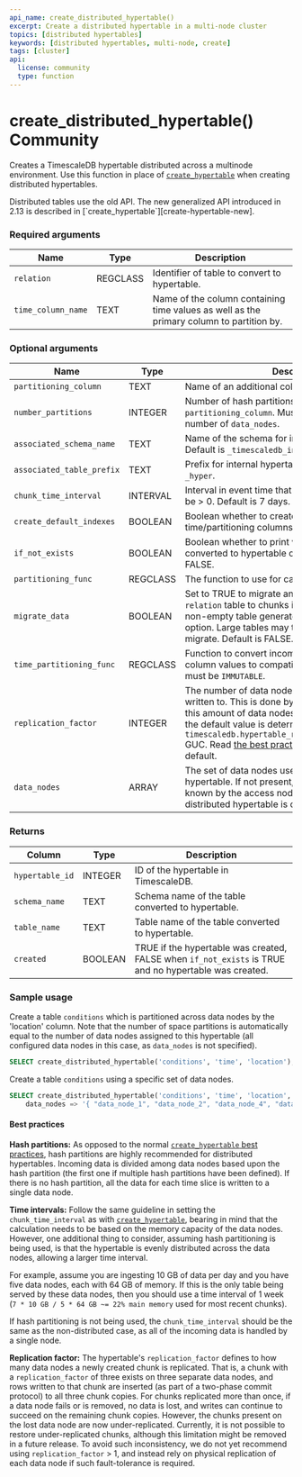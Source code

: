 ```yaml
---
api_name: create_distributed_hypertable()
excerpt: Create a distributed hypertable in a multi-node cluster
topics: [distributed hypertables]
keywords: [distributed hypertables, multi-node, create]
tags: [cluster]
api:
  license: community
  type: function
---
```


# create_distributed_hypertable()  <Tag type="community">Community</Tag>

Creates a TimescaleDB hypertable distributed across a multinode
environment. Use this function in place of [`create_hypertable`][create-hypertable-old]
when creating distributed hypertables.

<Highlight type="note">
Distributed tables use the old API. The new generalized API introduced in 2.13 is described in [`create_hypertable`][create-hypertable-new].
</Highlight>

### Required arguments

|Name|Type|Description|
|---|---|---|
| `relation` | REGCLASS | Identifier of table to convert to hypertable. |
| `time_column_name` | TEXT | Name of the column containing time values as well as the primary column to partition by. |

### Optional arguments

|Name|Type|Description|
|---|---|---|
| `partitioning_column` | TEXT | Name of an additional column to partition by. |
| `number_partitions` | INTEGER | Number of hash partitions to use for `partitioning_column`. Must be > 0. Default is the number of `data_nodes`. |
| `associated_schema_name` | TEXT | Name of the schema for internal hypertable tables. Default is `_timescaledb_internal`. |
| `associated_table_prefix` | TEXT | Prefix for internal hypertable chunk names. Default is `_hyper`. |
| `chunk_time_interval` | INTERVAL | Interval in event time that each chunk covers. Must be > 0. Default is 7 days. |
| `create_default_indexes` | BOOLEAN | Boolean whether to create default indexes on time/partitioning columns. Default is TRUE. |
| `if_not_exists` | BOOLEAN | Boolean whether to print warning if table already converted to hypertable or raise exception. Default is FALSE. |
| `partitioning_func` | REGCLASS | The function to use for calculating a value's partition.|
| `migrate_data` | BOOLEAN | Set to TRUE to migrate any existing data from the `relation` table to chunks in the new hypertable. A non-empty table generates an error without this option. Large tables may take significant time to migrate. Default is FALSE. |
| `time_partitioning_func` | REGCLASS | Function to convert incompatible primary time column values to compatible ones. The function must be `IMMUTABLE`. |
| `replication_factor` | INTEGER | The number of data nodes to which the same data is written to. This is done by creating chunk copies on this amount of data nodes. Must be >= 1; If not set, the default value is determined by the `timescaledb.hypertable_replication_factor_default` GUC. Read [the best practices][best-practices] before changing the default. |
| `data_nodes` | ARRAY | The set of data nodes used for the distributed hypertable. If not present, defaults to all data nodes known by the access node (the node on which the distributed hypertable is created). |

### Returns

|Column|Type|Description|
|---|---|---|
| `hypertable_id` | INTEGER | ID of the hypertable in TimescaleDB. |
| `schema_name` | TEXT | Schema name of the table converted to hypertable. |
| `table_name` | TEXT | Table name of the table converted to hypertable. |
| `created` | BOOLEAN | TRUE if the hypertable was created, FALSE when `if_not_exists` is TRUE and no hypertable was created. |

### Sample usage

Create a table `conditions` which is partitioned across data
nodes by the 'location' column. Note that the number of space
partitions is automatically equal to the number of data nodes assigned
to this hypertable (all configured data nodes in this case, as
`data_nodes` is not specified).

```sql
SELECT create_distributed_hypertable('conditions', 'time', 'location');
```

Create a table `conditions` using a specific set of data nodes.

```sql
SELECT create_distributed_hypertable('conditions', 'time', 'location',
    data_nodes => '{ "data_node_1", "data_node_2", "data_node_4", "data_node_7" }');
```

#### Best practices

**Hash partitions:** As opposed to the normal
[`create_hypertable` best practices][create-hypertable-old],
hash partitions are highly recommended for distributed hypertables.
Incoming data is divided among data nodes based upon the hash
partition (the first one if multiple hash partitions have been
defined).  If there is no hash partition, all the data for each time
slice is written to a single data node.

**Time intervals:** Follow the same guideline in setting the `chunk_time_interval`
as with [`create_hypertable`][create-hypertable-old],
bearing in mind that the calculation needs to be based on the memory
capacity of the data nodes. However, one additional thing to
consider, assuming hash partitioning is being used, is that the
hypertable is evenly distributed across the data nodes, allowing
a larger time interval.

For example, assume you are ingesting 10&nbsp;GB of data per day and you
have five data nodes, each with 64&nbsp;GB of memory. If this is the only
table being served by these data nodes, then you should use a time
interval of 1 week (`7 * 10 GB / 5 * 64 GB ~= 22% main memory` used for
most recent chunks).

If hash partitioning is not being used, the `chunk_time_interval`
should be the same as the non-distributed case, as all of the incoming
data is handled by a single node.

**Replication factor:**  The hypertable's `replication_factor` defines to how
many data nodes a newly created chunk is replicated. That is, a chunk
with a `replication_factor` of three exists on three separate data nodes,
and rows written to that chunk are inserted (as part of a two-phase
commit protocol) to all three chunk copies. For chunks replicated more
than once, if a data node fails or is removed, no data is lost, and writes
can continue to succeed on the remaining chunk copies. However, the chunks
present on the lost data node are now under-replicated. Currently, it is
not possible to restore under-replicated chunks, although this limitation might
be removed in a future release. To avoid such inconsistency, we do not yet
recommend using `replication_factor` > 1, and instead rely on physical
replication of each data node if such fault-tolerance is required.

[best-practices]: /use-timescale/:currentVersion:/hypertables/about-hypertables/#best-practices-for-time-partitioning
[create-hypertable-new]: /api/:currentVersion:/hypertable/create_hypertable
[create-hypertable-old]: /api/:currentVersion:/hypertable/create_hypertable_old

